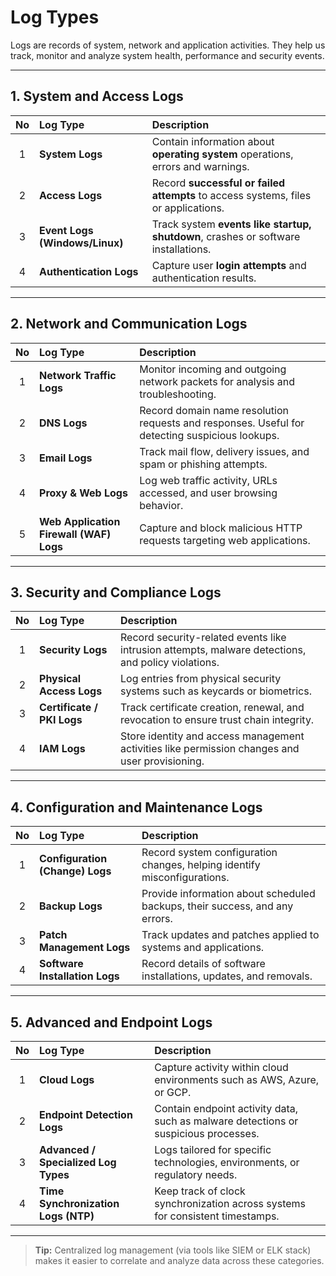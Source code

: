 # Log Types

Logs are records of system, network and application activities. They help us track, monitor and analyze system health, performance and security events.

---

## 1. System and Access Logs
| No | Log Type | Description |
|:--:|:--|:--|
| 1 | **System Logs** | Contain information about **operating system** operations, errors and warnings. |
| 2 | **Access Logs** | Record **successful or failed attempts** to access systems, files or applications. |
| 3 | **Event Logs (Windows/Linux)** | Track system **events like startup, shutdown**, crashes or software installations. |
| 4 | **Authentication Logs** | Capture user **login attempts** and authentication results. |

---

## 2. Network and Communication Logs
| No | Log Type | Description |
|:--:|:--|:--|
| 1 | **Network Traffic Logs** | Monitor incoming and outgoing network packets for analysis and troubleshooting. |
| 2 | **DNS Logs** | Record domain name resolution requests and responses. Useful for detecting suspicious lookups. |
| 3 | **Email Logs** | Track mail flow, delivery issues, and spam or phishing attempts. |
| 4 | **Proxy & Web Logs** | Log web traffic activity, URLs accessed, and user browsing behavior. |
| 5 | **Web Application Firewall (WAF) Logs** | Capture and block malicious HTTP requests targeting web applications. |

---

## 3. Security and Compliance Logs
| No | Log Type | Description |
|:--:|:--|:--|
| 1 | **Security Logs** | Record security-related events like intrusion attempts, malware detections, and policy violations. |
| 2 | **Physical Access Logs** | Log entries from physical security systems such as keycards or biometrics. |
| 3 | **Certificate / PKI Logs** | Track certificate creation, renewal, and revocation to ensure trust chain integrity. |
| 4 | **IAM Logs** | Store identity and access management activities like permission changes and user provisioning. |

---

## 4. Configuration and Maintenance Logs
| No | Log Type | Description |
|:--:|:--|:--|
| 1 | **Configuration (Change) Logs** | Record system configuration changes, helping identify misconfigurations. |
| 2 | **Backup Logs** | Provide information about scheduled backups, their success, and any errors. |
| 3 | **Patch Management Logs** | Track updates and patches applied to systems and applications. |
| 4 | **Software Installation Logs** | Record details of software installations, updates, and removals. |

---

## 5. Advanced and Endpoint Logs
| No | Log Type | Description |
|:--:|:--|:--|
| 1 | **Cloud Logs** | Capture activity within cloud environments such as AWS, Azure, or GCP. |
| 2 | **Endpoint Detection Logs** | Contain endpoint activity data, such as malware detections or suspicious processes. |
| 3 | **Advanced / Specialized Log Types** | Logs tailored for specific technologies, environments, or regulatory needs. |
| 4 | **Time Synchronization Logs (NTP)** | Keep track of clock synchronization across systems for consistent timestamps. |

---

> **Tip:** Centralized log management (via tools like SIEM or ELK stack) makes it easier to correlate and analyze data across these categories.
